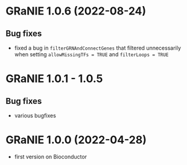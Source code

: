 # GRaNIE 1.0.6 (2022-08-24)

## Bug fixes

- fixed a bug in `filterGRNAndConnectGenes` that filtered unnecessarily when setting `allowMissingTFs = TRUE` and `filterLoops = TRUE`

# GRaNIE 1.0.1 - 1.0.5

## Bug fixes

- various bugfixes


# GRaNIE 1.0.0 (2022-04-28)

- first version on Bioconductor
